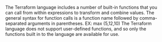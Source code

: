 The Terraform language includes a number of built-in functions that you can call from within expressions to transform and combine values. The general syntax for function calls is a function name followed by comma-separated arguments in parentheses.     EX: max (5,12,10)
The Terraform language does not support user-defined functions, and so only the functions built in to the language are available for use.
